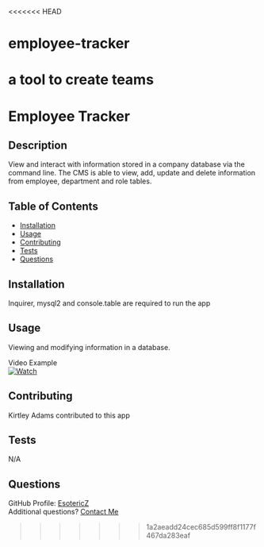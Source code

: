 <<<<<<< HEAD
# employee-tracker

a tool to create teams
=======
# Employee Tracker

## Description 
View and interact with information stored in a company database via the command line. The CMS is able to view, add, update and delete information from employee, department and role tables.

## Table of Contents
- [Installation](#Installation)
- [Usage](#Usage)
- [Contributing](#Contributing)
- [Tests](#Tests)
- [Questions](#Questions)

## Installation
Inquirer, mysql2 and console.table are required to run the app
      
## Usage
Viewing and modifying information in a database.

Video Example  
[![Watch](https://img.freepik.com/free-vector/video-player-interface-play-button-play-video_177006-355.jpg?size=626&ext=jpg)](https://watch.screencastify.com/v/zSkqrY5iZ9xgD4zKpz71)
      
## Contributing 
Kirtley Adams contributed to this app

## Tests
N/A

## Questions
GitHub Profile: [EsotericZ](https://www.github.com/EsotericZ)  
Additional questions? [Contact Me](mailto:cjsand03@gmail.com)
>>>>>>> 1a2aeadd24cec685d599ff8f1177f467da283eaf
